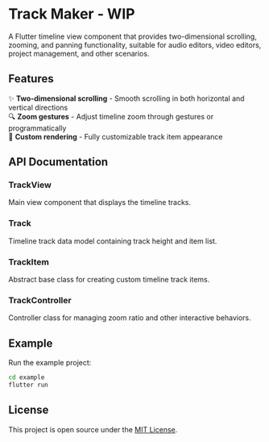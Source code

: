 # Track Maker - WIP

A Flutter timeline view component that provides two-dimensional scrolling, zooming, and panning functionality, suitable for audio editors, video editors, project management, and other scenarios.

## Features

✨ **Two-dimensional scrolling** - Smooth scrolling in both horizontal and vertical directions  
🔍 **Zoom gestures** - Adjust timeline zoom through gestures or programmatically  
🎯 **Custom rendering** - Fully customizable track item appearance  

## API Documentation

### TrackView
Main view component that displays the timeline tracks.

### Track
Timeline track data model containing track height and item list.

### TrackItem
Abstract base class for creating custom timeline track items.

### TrackController
Controller class for managing zoom ratio and other interactive behaviors.

## Example

Run the example project:

```bash
cd example
flutter run
```

## License

This project is open source under the [MIT License](LICENSE).

